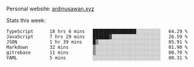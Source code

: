 Personal website: [ardinusawan.xyz](https://ardinusawan.xyz)

Stats this week:
<!--START_SECTION:waka-->

```text
TypeScript      18 hrs 6 mins   ████████████████░░░░░░░░░   64.29 %
JavaScript      7 hrs 29 mins   ██████▓░░░░░░░░░░░░░░░░░░   26.59 %
JSON            1 hr 39 mins    █▒░░░░░░░░░░░░░░░░░░░░░░░   05.91 %
Markdown        32 mins         ▒░░░░░░░░░░░░░░░░░░░░░░░░   01.90 %
gitrebase       11 mins         ▒░░░░░░░░░░░░░░░░░░░░░░░░   00.70 %
YAML            5 mins          ░░░░░░░░░░░░░░░░░░░░░░░░░   00.31 %
```

<!--END_SECTION:waka-->
